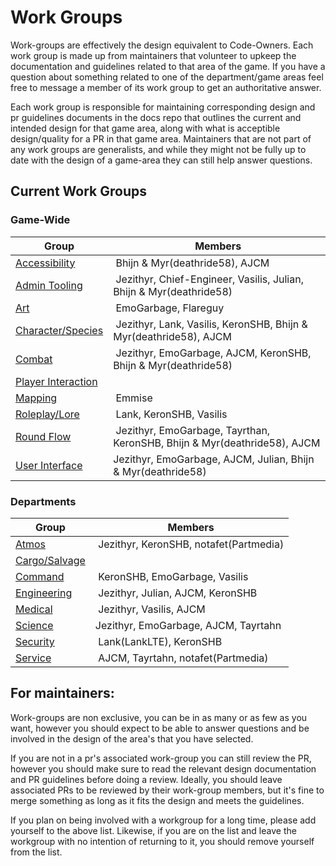 Work Groups
=====================
Work-groups are effectively the design equivalent to Code-Owners. Each work group is made up from maintainers that volunteer to upkeep the documentation and guidelines related to that area of the game. If you have a question about something related to one of the department/game areas feel free to message a member of its work group to get an authoritative answer.

Each work group is responsible for maintaining corresponding design and pr guidelines documents in the docs repo that outlines the current and intended design for that game area, along with what is acceptible design/quality for a PR in that game area. Maintainers that are not part of any work groups are generalists, and while they might not be fully up to date with the design of a game-area they can still help answer questions.


## Current Work Groups

### Game-Wide

| Group | Members |
|-------|---------|
| [Accessibility](../space-station-14/areas/core/accessibility.md) | Bhijn & Myr(deathride58), AJCM |
| [Admin Tooling](../space-station-14/areas/core/admin-tools.md) |  Jezithyr, Chief-Engineer, Vasilis, Julian, Bhijn & Myr(deathride58) |
| [Art](../space-station-14/areas/core/art.md) | EmoGarbage, Flareguy |
| [Character/Species](../space-station-14/areas/core/characters-species.md) | Jezithyr, Lank, Vasilis, KeronSHB, Bhijn & Myr(deathride58), AJCM |
| [Combat](../space-station-14/areas/core/combat.md) | Jezithyr, EmoGarbage, AJCM, KeronSHB, Bhijn & Myr(deathride58) |
| [Player Interaction](../space-station-14/areas/core/player-interaction.md) | |
| [Mapping](../space-station-14/areas/core/mapping.md) | Emmise |
| [Roleplay/Lore](../space-station-14/areas/core/roleplay-lore.md) | Lank, KeronSHB, Vasilis |
| [Round Flow](../space-station-14/areas/core/round-flow.md) | Jezithyr, EmoGarbage, Tayrthan, KeronSHB, Bhijn & Myr(deathride58), AJCM |
| [User Interface](../space-station-14/areas/core/user-interface.md) | Jezithyr, EmoGarbage, AJCM, Julian, Bhijn & Myr(deathride58) |

### Departments
| Group | Members |
|-------|---------|
| [Atmos](../space-station-14/areas/departments/atmos.md) | Jezithyr, KeronSHB, notafet(Partmedia) |
| [Cargo/Salvage](../space-station-14/areas/departments/cargo-salvage.md) | | 
| [Command](../space-station-14/areas/departments/command.md) | KeronSHB, EmoGarbage, Vasilis |
| [Engineering](../space-station-14/areas/departments/engineering.md) | Jezithyr, Julian, AJCM, KeronSHB |
| [Medical](../space-station-14/areas/departments/medical.md) | Jezithyr, Vasilis, AJCM |
| [Science](../space-station-14/areas/departments/science.md) | Jezithyr, EmoGarbage, AJCM, Tayrtahn |
| [Security](../space-station-14/areas/departments/security.md) | Lank(LankLTE), KeronSHB |
| [Service](../space-station-14/areas/departments/service.md) | AJCM, Tayrtahn, notafet(Partmedia) |

## For maintainers:

Work-groups are non exclusive, you can be in as many or as few as you want, however you should expect to be able to answer questions and be involved in the design of the area's that you have selected. 

If you are not in a pr's associated work-group you can still review the PR, however you should make sure to read the relevant design documentation and PR guidelines before doing a review. Ideally, you should leave associated PRs to be reviewed by their work-group members, but it's fine to merge something as long as it fits the design and meets the guidelines.

If you plan on being involved with a workgroup for a long time, please add yourself to the above list. Likewise, if you are on the list and leave the workgroup with no intention of returning to it, you should remove yourself from the list.

